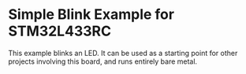 # Simple Blink Example for STM32L433RC
This example blinks an LED. It can be used as a starting point for other projects involving this board, and runs entirely bare metal.